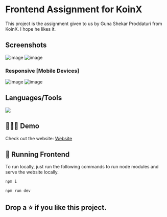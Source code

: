 # Frontend Assignment for KoinX

This project is the assignment given to us by Guna Shekar Proddaturi from KoinX. I hope he likes it.

## Screenshots

![image](https://github.com/druvkotwani/KoinX-assignment/assets/96691139/e8f6efb5-31fb-4f6c-b33c-4563738f9a28)
![image](https://github.com/druvkotwani/KoinX-assignment/assets/96691139/dccbed6d-b574-467a-ba5d-54981cc1f6d9)



### Responsive [Mobile Devices]
![image](https://github.com/druvkotwani/KoinX-assignment/assets/96691139/e3a799e1-3782-4637-91d5-53ba0c1b9605)
![image](https://github.com/druvkotwani/KoinX-assignment/assets/96691139/b196417d-5d90-41a4-adb5-e58b44e31142)



## Languages/Tools

<a href="">
    <img src="https://skillicons.dev/icons?i=tailwindcss,js,react,vercel" />
  </a>

## 👩🏽‍💻 Demo
Check out the website: [Website](https://koinx-assignment-dhruvkotwani.vercel.app/)


## 🚀 Running Frontend
To run locally, just run the following commands to run node modules and serve the website locally.
```bash
npm i
```

```bash
npm run dev
```


## Drop a ⭐ if you like this project.
